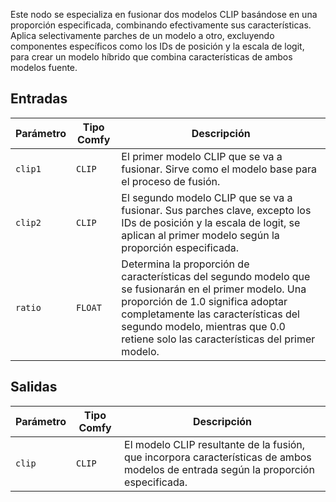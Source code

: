 Este nodo se especializa en fusionar dos modelos CLIP basándose en una proporción especificada, combinando efectivamente sus características. Aplica selectivamente parches de un modelo a otro, excluyendo componentes específicos como los IDs de posición y la escala de logit, para crear un modelo híbrido que combina características de ambos modelos fuente.

## Entradas

| Parámetro | Tipo Comfy | Descripción |
|-----------|-------------|-------------|
| `clip1`   | `CLIP`      | El primer modelo CLIP que se va a fusionar. Sirve como el modelo base para el proceso de fusión. |
| `clip2`   | `CLIP`      | El segundo modelo CLIP que se va a fusionar. Sus parches clave, excepto los IDs de posición y la escala de logit, se aplican al primer modelo según la proporción especificada. |
| `ratio`   | `FLOAT`     | Determina la proporción de características del segundo modelo que se fusionarán en el primer modelo. Una proporción de 1.0 significa adoptar completamente las características del segundo modelo, mientras que 0.0 retiene solo las características del primer modelo. |

## Salidas

| Parámetro | Tipo Comfy | Descripción |
|-----------|-------------|-------------|
| `clip`    | `CLIP`      | El modelo CLIP resultante de la fusión, que incorpora características de ambos modelos de entrada según la proporción especificada. |
